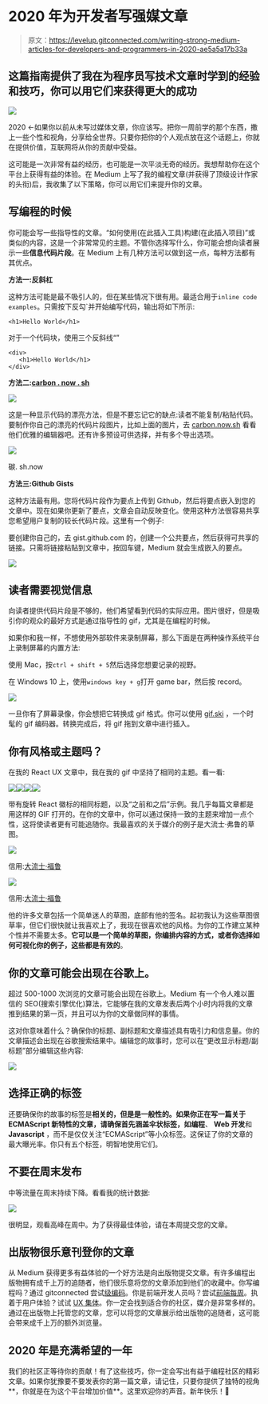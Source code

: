 # 2020 年为开发者写强媒文章

> 原文：<https://levelup.gitconnected.com/writing-strong-medium-articles-for-developers-and-programmers-in-2020-ae5a5a17b33a>

## 这篇指南提供了我在为程序员写技术文章时学到的经验和技巧，你可以用它们来获得更大的成功

![](img/af1ff73b9db09c86e8348b97770aab93.png)

2020 ←如果你以前从未写过媒体文章，你应该写。把你一周前学的那个东西，撒上一些个性和视角，分享给全世界。只要你把你的个人观点放在这个话题上，你就在提供价值，互联网将从你的贡献中受益。

这可能是一次非常有益的经历，也可能是一次平淡无奇的经历。我想帮助你在这个平台上获得有益的体验。在 Medium 上写了我的编程文章(并获得了顶级设计作家的头衔)后，我收集了以下策略，你可以用它们来提升你的文章。

## 写编程的时候

你可能会写一些指导性的文章。“如何使用(在此插入工具)构建(在此插入项目)”或类似的内容，这是一个非常常见的主题。不管你选择写什么，你可能会想向读者展示一些**信息代码片段**。在 Medium 上有几种方法可以做到这一点，每种方法都有其优点。

**方法一:反斜杠**

这种方法可能是最不吸引人的，但在某些情况下很有用。最适合用于`inline code examples`。只需按下反勾`并开始编写代码，输出将如下所示:

`<h1>Hello World</h1>`

对于一个代码块，使用三个反斜线“”

```
<div>
   <h1>Hello World</h1>
</div>
```

**方法二:**[**carbon . now . sh**](http://carbon.now.sh)

![](img/e1f2653ef0e2a50be9f0e4a5dc4b8ef4.png)

这是一种显示代码的漂亮方法，但是不要忘记它的缺点:读者不能复制/粘贴代码。要制作你自己的漂亮的代码片段图片，比如上面的图片，去 [carbon.now.sh](http://carbon.how.sh) 看看他们优雅的编辑器吧。还有许多预设可供选择，并有多个导出选项。

![](img/545d75133ff4fe1e24c91aa7fade9afb.png)

碳. sh.now

**方法三:Github Gists**

这种方法最有用。您将代码片段作为要点上传到 Github，然后将要点嵌入到您的文章中。现在如果你更新了要点，文章会自动反映变化。使用这种方法很容易共享您希望用户复制的较长代码片段。这里有一个例子:

要创建你自己的，去 gist.github.com 的，创建一个公共要点，然后获得可共享的链接。只需将链接粘贴到文章中，按回车键，Medium 就会生成嵌入的要点。

![](img/b392d43eee1f6927e0fa79461e49d6ea.png)

## 读者需要视觉信息

向读者提供代码片段是不够的，他们希望看到代码的实际应用。图片很好，但是吸引你的观众的最好方式是通过指导性的 gif，尤其是在编程的时候。

如果你和我一样，不想使用外部软件来录制屏幕，那么下面是在两种操作系统平台上录制屏幕的内置方法:

使用 Mac，按`ctrl + shift + 5`然后选择您想要记录的视野。

在 Windows 10 上，使用`windows key + g`打开 game bar，然后按 record。

![](img/bd9591513b6826c2ff40b02692314516.png)

一旦你有了屏幕录像，你会想把它转换成 gif 格式。你可以使用 [gif.ski](https://gif.ski/) ，一个时髦的 gif 编码器。转换完成后，将 gif 拖到文章中进行插入。

## 你有风格或主题吗？

在我的 React UX 文章中，我在我的 gif 中坚持了相同的主题。看一看:

![](img/79a1bbd5eebddb69bb75ee2fa3fb5b6d.png)![](img/b7049b5063801510d4d35ca341cb4a75.png)![](img/789d791d9d1a2f583e3033e0d6783098.png)![](img/f26f7e6b9611a0f9e670ab67352037b4.png)

带有旋转 React 徽标的相同标题，以及“之前和之后”示例。我几乎每篇文章都是用这样的 GIF 打开的。在你的文章中，你可以通过保持一致的主题来增加一点个性，这将使读者更有可能追随你。我最喜欢的关于媒介的例子是大流士·弗鲁的草图。

![](img/8d6921d732dd9de00b1c1f6bfe0b7a8b.png)

信用:[大流士·福鲁](https://medium.com/@dariusforoux)

![](img/3b0b178f67151bd07d85af2e03252916.png)

信用:[大流士·福鲁](https://medium.com/@dariusforoux)

他的许多文章包括一个简单迷人的草图，底部有他的签名。起初我认为这些草图很草率，但它们很快就让我喜欢上了，我现在很喜欢他的风格。为你的工作建立某种个性并不需要太多。**它可以是一个简单的草图，你编排内容的方式，或者你选择如何可视化你的例子，这些都是有效的**。

## 你的文章可能会出现在谷歌上。

超过 500-1000 次浏览的文章可能会出现在谷歌上。Medium 有一个令人难以置信的 SEO(搜索引擎优化)算法，它能够在我的文章发表后两个小时内将我的文章推到结果的第一页，并且可以为你的文章做同样的事情。

这对你意味着什么？确保你的标题、副标题和文章描述具有吸引力和信息量。你的文章描述会出现在谷歌搜索结果中。编辑您的故事时，您可以在“更改显示标题/副标题”部分编辑这些内容:

![](img/7cf56cb547e17c0036477914911d6169.png)

## 选择正确的标签

还要确保你的故事的标签是**相关的，但是是一般性的。**如果你正在写一篇关于 ECMAScript 新特性的文章，请确保首先涵盖伞状标签，如**编程**、 **Web 开发**和 **Javascript** ，而不是仅仅关注“ECMAScript”等小众标签。这保证了你的文章的最大曝光率。你只有五个标签，明智地使用它们。

## 不要在周末发布

中等流量在周末持续下降。看看我的统计数据:

![](img/ad7519826f856d18a2c625154403a59b.png)

很明显，观看高峰在周中。为了获得最佳体验，请在本周提交您的文章。

## 出版物很乐意刊登你的文章

从 Medium 获得更多有益体验的一个好方法是向出版物提交文章。有许多编程出版物拥有成千上万的追随者，他们很乐意将您的文章添加到他们的收藏中。你写编程吗？通过 gitconnected 尝试[级编码](https://levelup.gitconnected.com/)。你是前端开发人员吗？尝试[前端每周](https://medium.com/front-end-weekly)。执着于用户体验？试试 [UX 集体](https://uxdesign.cc/)。你一定会找到适合你的社区，媒介是非常多样的。通过在出版物上托管您的文章，您可以将您的文章展示给出版物的追随者，这可能会带来成千上万的额外浏览量。

## 2020 年是充满希望的一年

我们的社区正等待你的贡献！有了这些技巧，你一定会写出有益于编程社区的精彩文章。如果你犹豫要不要发表你的第一篇文章，请记住，只要你提供了独特的视角**，你就是在为这个平台增加价值**。这里欢迎你的声音。新年快乐！🎉
